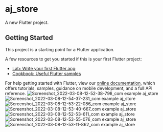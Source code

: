 # aj_store

A new Flutter project.

## Getting Started

This project is a starting point for a Flutter application.

A few resources to get you started if this is your first Flutter project:

- [Lab: Write your first Flutter app](https://flutter.dev/docs/get-started/codelab)
- [Cookbook: Useful Flutter samples](https://flutter.dev/docs/cookbook)

For help getting started with Flutter, view our
[online documentation](https://flutter.dev/docs), which offers tutorials,
samples, guidance on mobile development, and a full API reference.
![Screenshot_2022-03-08-12-52-38-798_com example aj_store](https://user-images.githubusercontent.com/95268085/157371835-414641a7-986e-420d-b102-7e382ced4b9e.jpg)
![Screenshot_2022-03-08-12-54-37-231_com example aj_store](https://user-images.githubusercontent.com/95268085/157371845-8aec589c-3c37-4af8-bfd3-06599079ccaf.jpg)
![Screenshot_2022-03-08-12-53-22-086_com example aj_store](https://user-images.githubusercontent.com/95268085/157371861-a492e215-81f5-4e26-82ac-14708c10fe2b.jpg)
![Screenshot_2022-03-08-12-53-40-667_com example aj_store](https://user-images.githubusercontent.com/95268085/157371870-cac84a8d-a5d7-45f9-a96a-47153fa615c9.jpg)
![Screenshot_2022-03-08-12-52-53-611_com example aj_store](https://user-images.githubusercontent.com/95268085/157371893-e2508d4a-ff17-4310-b5a0-52874885e38d.jpg)
![Screenshot_2022-03-08-12-53-55-076_com example aj_store](https://user-images.githubusercontent.com/95268085/157371908-2c16c5cc-932e-4164-bdfa-be6825acc5f0.jpg)
![Screenshot_2022-03-08-12-53-11-862_com example aj_store](https://user-images.githubusercontent.com/95268085/157371920-3ac96e79-1fc3-4e79-bde4-ef9afd106aa8.jpg)



